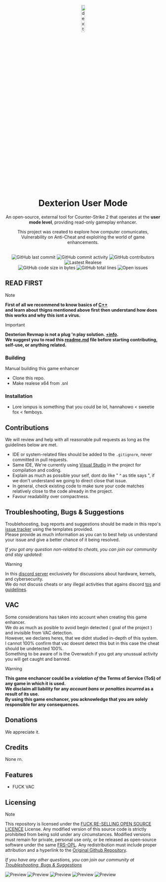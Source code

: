 <p align="center">
<img src="" alt="dexterionRevmap-Logo" width="15%"/>
</p>

<h1 align="center">Dexterion User Mode</h1>
<p align="center">An open-source, external tool for Counter-Strike 2 that operates at the <b>user mode level</b>, providing read-only gameplay enhancer.</p>
<p align="center">This project was created to explore how computer comunicates, <br>Vulnerability on Anti-Cheat and explolring the world of game enhancements.</p>

<div align="center">
    <br>
    <img src="https://img.shields.io/github/last-commit/Nocture-Insight/Dexterion" alt="GitHub last commit"/>
    <img src="https://img.shields.io/github/commit-activity/w/Nocture-Insight/Dexterion" alt="GitHub commit activity"/>
    <img src="https://img.shields.io/github/contributors/Nocture-Insight/Dexterion" alt="GitHub contributors"/>
    <img src="https://img.shields.io/github/v/release/Nocture-Insight/Dexterion" alt="Lastest Realese"/>
    <br>
    <img src="https://img.shields.io/github/languages/code-size/Nocture-Insight/Dexterion" alt="GitHub code size in bytes"/>
    <img src="https://img.shields.io/endpoint?url=https://ghloc.vercel.app/api/Nocture-Insight/Dexterion/badge?filter=.cpp$,.hpp$,.h$&label=lines%20of%20code&color=blue" alt="GitHub total lines"/>
    <img src="https://img.shields.io/github/issues/Nocture-Insight/Dexterion" alt="Open issues"/>
</div>


## READ FIRST
> [!NOTE]
> **First of all we recommend to know basics of [C++](https://en.cppreference.com/)\
> and learn about thigns mentioned above first then understand how does this works and why this isnt a virus.**

> [!IMPORTANT]
> **Dexterion Revmap is not a plug 'n play solution. [+info](https://github.com/Nocture-Insight/Dexterion/main/README.md#vac).**\
> **We suggest you to read this [readme.md](https://github.com/Nocture-Insight/Dexterion/main/README.md) file before starting contributing, self-use, or anything related.**

### Building
Manual building this game enhancer
 - Clone this repo.
 - Make realese x64 from .snl 

### Installation 
 - Lore ismpus is something that you could be lol, hannahowo < sweetie fox < femboys.

## Contributions
We will review and help with all reasonable pull requests as long as the guidelines below are met.

- IDE or system-related files should be added to the `.gitignore`, never committed in pull requests.
- Same IDE, We're currently using [Visual Studio](https://visualstudio.microsoft.com/) in the project for compilation and coding.
- Explain as much as possible your self, dont do like " ^ as title says ", if we don't understand we going to direct close that issue.
- In general, check existing code to make sure your code matches relatively close to the code already in the project.
- Favour readability over compactness.

## Troubleshooting, Bugs & Suggestions
Troublehoosting, bug reports and suggestions should be made in this repo's [issue tracker](https://github.com/Nocture-Insight/Dexterion/issues) using the templates provided.  
Please provide as much information as you can to best help us understand your issue and give a better chance of it being resolved.

*If you got any question non-related to cheats, you can join our community and stay updated:*
> [!WARNING]
> In this [discord server](https://discord.gg/25rtyPfMEQ) exclusively for discussions about hardware, kernels, and cybersecurity.\
> We do not discuss cheats or any illegal activities that agains discord [tos](https://discord.com/tos) and [guidelines](https://discord.com/guidelines).

## VAC
Some considerations has taken into account when creating this game enhancer.\
We do as much as posible to avoid begin detected ( goal of the project ) and invisible from VAC detection.\
However, we declares heres, that we didnt studied in-depth of this system.\
I cannot 100% confirm that vac doesnt detect this but in this case the cheat should be undetected 100%.\
Something to be aware of is the Overwatch if you got any unussual activity you will get caught and banned.
> [!WARNING]
> **This game enchancer could be a *violation of* the Terms of Service (ToS) of any game in which it is used.\
> We disclaim all liability for any *account bans* or *penalties incurred* as a result of its use.\
> By using this game enchancer, you acknowledge that you are solely responsible for any consequences.**

## Donations
We appreciate it.

## Credits
None rn.

## Features
 - FUCK VAC

## Licensing
> [!NOTE]
> This repository is licensed under the [FUCK RE-SELLING OPEN SOURCE LICENCE](https://github.com/Nocture-Insight/Dexterion/blob/main/LICENSE) License.
> Any modified version of this source code is strictly prohibited from being sold under any circumstances.
> Modified versions must remain for private, personal use only, or be released as open-source software under the same [FRS-OPL](https://github.com/Nocture-Insight/Dexterion/blob/main/LICENSE).
> Any redistribution must include proper attribution and a hyperlink to the [Original Github Repository](https://github.com/Nocture-Insight/Dexterion).

*If you have any other questions, you can join our community at [Troubleshooting, Bugs & Suggestions](https://github.com/Nocture-Insight/Dexterion/main/README.md#troubleshooting-bugs--suggestions)*

![Preview](assets/screenshots/preview1.png)
![Preview](assets/screenshots/preview2.png)
![Preview](assets/screenshots/preview3.png)
![Preview](assets/screenshots/preview4.png)
![Preview](assets/screenshots/preview5.png)
